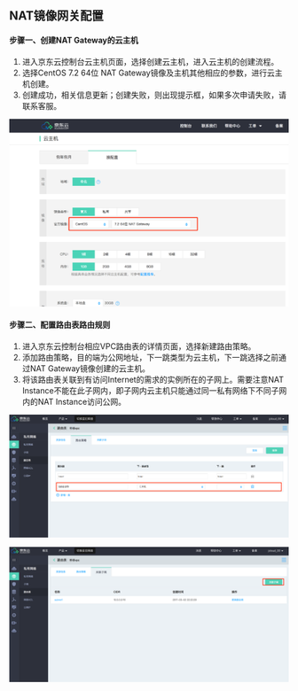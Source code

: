 ## **NAT镜像网关配置**

#### **步骤一、创建NAT Gateway的云主机**

1. 进入京东云控制台云主机页面，选择创建云主机，进入云主机的创建流程。
2. 选择CentOS 7.2 64位 NAT Gateway镜像及主机其他相应的参数，进行云主机创建。
3. 创建成功，相关信息更新；创建失败，则出现提示框，如果多次申请失败，请联系客服。

![](/image/Networking/Virtual-Private-Cloud/Operation-Guide/NFV-Configuration/NAT-Mirror-Gateway-Configuration/Step1.png)



#### **步骤二、配置路由表路由规则**

1. 进入京东云控制台相应VPC路由表的详情页面，选择新建路由策略。
2. 添加路由策略，目的端为公网地址，下一跳类型为云主机，下一跳选择之前通过NAT Gateway镜像创建的云主机。
3. 将该路由表关联到有访问Internet的需求的实例所在的子网上。需要注意NAT Instance不能在此子网内，即子网内云主机只能通过同一私有网络下不同子网内的NAT Instance访问公网。

![](/image/Networking/Virtual-Private-Cloud/Operation-Guide/NFV-Configuration/NAT-Mirror-Gateway-Configuration/Step2.png)

![](/image/Networking/Virtual-Private-Cloud/Operation-Guide/NFV-Configuration/NAT-Mirror-Gateway-Configuration/Step3.png)